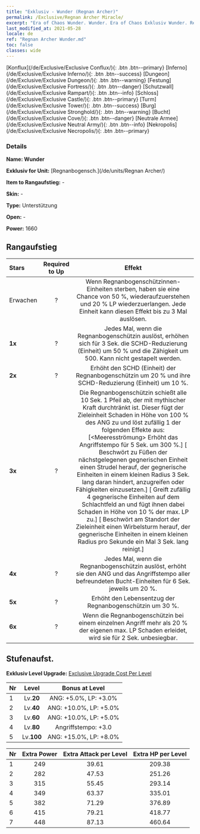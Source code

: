 ```yaml
---
title: "Exklusiv - Wunder (Regnan Archer)"
permalink: /Exclusive/Regnan Archer Miracle/
excerpt: "Era of Chaos Wunder. Wunder. Era of Chaos Exklusiv Wunder. Regnanbogensch. Exklusiv."
last_modified_at: 2021-05-28
locale: de
ref: "Regnan Archer Wunder.md"
toc: false
classes: wide
---
```

 [Konflux](/de/Exclusive/Exclusive Conflux/){: .btn .btn--primary} [Inferno](/de/Exclusive/Exclusive Inferno/){: .btn .btn--success} [Dungeon](/de/Exclusive/Exclusive Dungeon/){: .btn .btn--warning} [Festung](/de/Exclusive/Exclusive Fortress/){: .btn .btn--danger} [Schutzwall](/de/Exclusive/Exclusive Rampart/){: .btn .btn--info} [Schloss](/de/Exclusive/Exclusive Castle/){: .btn .btn--primary} [Turm](/de/Exclusive/Exclusive Tower/){: .btn .btn--success} [Burg](/de/Exclusive/Exclusive Stronghold/){: .btn .btn--warning} [Bucht](/de/Exclusive/Exclusive Cove/){: .btn .btn--danger} [Neutrale Armee](/de/Exclusive/Exclusive Neutral Army/){: .btn .btn--info} [Nekropolis](/de/Exclusive/Exclusive Necropolis/){: .btn .btn--primary} 

### Details
 **Name: Wunder** 

 **Exklusiv for Unit:** [Regnanbogensch.](/de/units/Regnan Archer/) 

 **Item to Rangaufstieg:** -

 **Skin:** -

 **Type:** Unterstützung

 **Open:** -

 **Power:** 1660

## Rangaufstieg

  |     Stars    |  Required to Up | Effekt |
  |:-------------|:---------------:|:---------------:|
  |  Erwachen  | ? | <Herz des Ozeans> Wenn Regnanbogenschützinnen-Einheiten sterben, haben sie eine Chance von 50 %, wiederaufzuerstehen und 20 % LP wiederzuerlangen. Jede Einheit kann diesen Effekt bis zu 3 Mal auslösen. |
  | **1x** <i class="fas fa-star"/> | ? | Jedes Mal, wenn die Regnanbogenschützin <Herz des Ozeans> auslöst, erhöhen sich für 3 Sek. die SCHD-Reduzierung (Einheit) um 50 % und die Zähigkeit um 500. Kann nicht gestapelt werden. |
  | **2x** <i class="fas fa-star"/> | ? | Erhöht den SCHD (Einheit) der Regnanbogenschützin um 20 % und ihre SCHD-Reduzierung (Einheit) um 10 %. |
  | **3x** <i class="fas fa-star"/> | ? | <Mythischer Pfeil> Die Regnanbogenschützin schießt alle 10 Sek. 1 Pfeil ab, der mit mythischer Kraft durchtränkt ist. Dieser fügt der Zieleinheit Schaden in Höhe von 100 % des ANG zu und löst zufällig 1 der folgenden Effekte aus:                  [<Meeresströmung> Erhöht das Angriffstempo für 5 Sek. um 300 %.] [<Meeresstrudel> Beschwört zu Füßen der nächstgelegenen gegnerischen Einheit einen Strudel herauf, der gegnerische Einheiten in einem kleinen Radius 3 Sek. lang daran hindert, anzugreifen oder Fähigkeiten einzusetzen.]                                 [<Sturm> Greift zufällig 4 gegnerische Einheiten auf dem Schlachtfeld an und fügt ihnen dabei Schaden in Höhe von 10 % der max. LP zu.]            [<Wirbelsturm> Beschwört am Standort der Zieleinheit einen Wirbelsturm herauf, der gegnerische Einheiten in einem kleinen Radius pro Sekunde ein Mal 3 Sek. lang reinigt.] |
  | **4x** <i class="fas fa-star"/> | ? | Jedes Mal, wenn die Regnanbogenschützin <Mythischer Pfeil> auslöst, erhöht sie den ANG und das Angriffstempo aller befreundeten Bucht-Einheiten für 6 Sek. jeweils um 20 %. |
  | **5x** <i class="fas fa-star"/> | ? | Erhöht den Lebensentzug der Regnanbogenschützin um 30 %. |
  | **6x** <i class="fas fa-star"/> | ? | <Sicherer Hafen> Wenn die Regnanbogenschützin bei einem einzelnen Angriff mehr als 20 % der eigenen max. LP Schaden erleidet, wird sie für 2 Sek. unbesiegbar. |


## Stufenaufst.
 **Exklusiv Level Upgrade:** [Exclusive Upgrade Cost Per Level](/Exclusive/ExclusiveUpgradeCostPerLevel/)

  |  Nr  |   Level  | Bonus at Level |
  |:-----|:--------:|:--------------:|
  | 1 | Lv.**20** | ANG: +5.0%, LP: +3.0% |
  | 2 | Lv.**40** | ANG: +10.0%, LP: +5.0% |
  | 3 | Lv.**60** | ANG: +10.0%, LP: +5.0% |
  | 4 | Lv.**80** | Angriffstempo: +3.0 |
  | 5 | Lv.**100** | ANG: +15.0%, LP: +8.0% |


  |  Nr  |  Extra Power | Extra Attack per Level | Extra HP per Level |
  |:-----|:--------:|:--------:|:--------:|
  | 1 | 249 | 39.61 | 209.38 |
  | 2 | 282 | 47.53 | 251.26 |
  | 3 | 315 | 55.45 | 293.14 |
  | 4 | 349 | 63.37 | 335.01 |
  | 5 | 382 | 71.29 | 376.89 |
  | 6 | 415 | 79.21 | 418.77 |
  | 7 | 448 | 87.13 | 460.64 |


